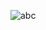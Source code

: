 ![abc](https://raw.githubusercontent.com/gojutin/tailwind-cheatsheet/main/printable-tailwindcss-cheatsheet.jpg)
